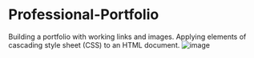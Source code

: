 # Professional-Portfolio
Building a portfolio with working links and images. Applying elements of cascading style sheet (CSS) to an HTML document. 
![image](https://user-images.githubusercontent.com/82301113/117559033-c80afb80-b04f-11eb-85bd-38e2f380f599.png)
